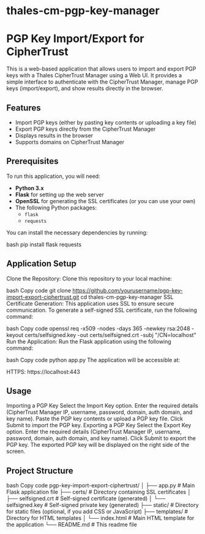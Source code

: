 # thales-cm-pgp-key-manager 

# PGP Key Import/Export for CipherTrust

This is a web-based application that allows users to import and export PGP keys with a Thales CipherTrust Manager using a Web UI. It provides a simple interface to authenticate with the CipherTrust Manager, manage PGP keys (import/export), and show results directly in the browser.

## Features

- Import PGP keys (either by pasting key contents or uploading a key file)
- Export PGP keys directly from the CipherTrust Manager
- Displays results in the browser
- Supports domains on CipherTrust Manager

## Prerequisites

To run this application, you will need:

- **Python 3.x**
- **Flask** for setting up the web server
- **OpenSSL** for generating the SSL certificates (or you can use your own)
- The following Python packages:
  - `flask`
  - `requests`

You can install the necessary dependencies by running:

bash
pip install flask requests

## Application Setup

Clone the Repository: Clone this repository to your local machine:

bash
Copy code
git clone https://github.com/yourusername/pgp-key-import-export-ciphertrust.git
cd thales-cm-pgp-key-manager 
SSL Certificate Generation: This application uses SSL to ensure secure communication. To generate a self-signed SSL certificate, run the following command:

bash
Copy code
openssl req -x509 -nodes -days 365 -newkey rsa:2048 -keyout certs/selfsigned.key -out certs/selfsigned.crt -subj "/CN=localhost"
Run the Application: Run the Flask application using the following command:

bash
Copy code
python app.py
The application will be accessible at:

HTTPS: https://localhost:443

## Usage
Importing a PGP Key
Select the Import Key option.
Enter the required details (CipherTrust Manager IP, username, password, domain, auth domain, and key name).
Paste the PGP key contents or upload a PGP key file.
Click Submit to import the PGP key.
Exporting a PGP Key
Select the Export Key option.
Enter the required details (CipherTrust Manager IP, username, password, domain, auth domain, and key name).
Click Submit to export the PGP key.
The exported PGP key will be displayed on the right side of the screen.

## Project Structure
bash
Copy code
pgp-key-import-export-ciphertrust/
│
├── app.py                      # Main Flask application file
├── certs/                       # Directory containing SSL certificates
│   ├── selfsigned.crt           # Self-signed certificate (generated)
│   └── selfsigned.key           # Self-signed private key (generated)
├── static/                      # Directory for static files (optional, if you add CSS or JavaScript)
├── templates/                   # Directory for HTML templates
│   └── index.html               # Main HTML template for the application
└── README.md                    # This readme file

